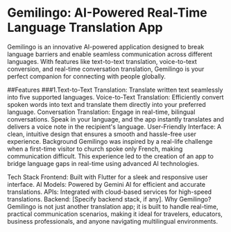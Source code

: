 # Gemilingo: AI-Powered Real-Time Language Translation App
Gemilingo is an innovative AI-powered application designed to break language barriers and enable seamless communication across different languages. With features like text-to-text translation, voice-to-text conversion, and real-time conversation translation, Gemilingo is your perfect companion for connecting with people globally.

##Features
###1.Text-to-Text Translation: Translate written text seamlessly into five supported languages.
Voice-to-Text Translation: Efficiently convert spoken words into text and translate them directly into your preferred language.
Conversation Translation: Engage in real-time, bilingual conversations. Speak in your language, and the app instantly translates and delivers a voice note in the recipient's language.
User-Friendly Interface: A clean, intuitive design that ensures a smooth and hassle-free user experience.
Background
Gemilingo was inspired by a real-life challenge when a first-time visitor to church spoke only French, making communication difficult. This experience led to the creation of an app to bridge language gaps in real-time using advanced AI technologies.

Tech Stack
Frontend: Built with Flutter for a sleek and responsive user interface.
AI Models: Powered by Gemini AI for efficient and accurate translations.
APIs: Integrated with cloud-based services for high-speed translations.
Backend: [Specify backend stack, if any].
Why Gemilingo?
Gemilingo is not just another translation app; it is built to handle real-time, practical communication scenarios, making it ideal for travelers, educators, business professionals, and anyone navigating multilingual environments.

